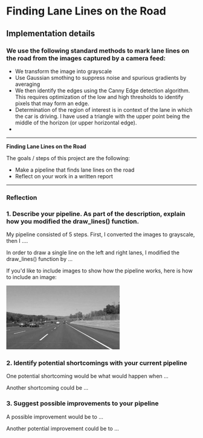 # **Finding Lane Lines on the Road** 

## Implementation details

### We use the following standard methods to mark lane lines on the road from the images captured by a camera feed:
* We transform the image into grayscale
* Use Gaussian smothing to suppress noise and spurious gradients by averaging
* We then identify the edges using the Canny Edge detection algorithm. This requires optimization of the low and high thresholds to identify pixels that may form an edge.
* Determination of the region of interest is in context of the lane in which the car is driving. I have used a triangle with the upper point being the middle of the horizon (or upper horizontal edge).
*
---

**Finding Lane Lines on the Road**

The goals / steps of this project are the following:
* Make a pipeline that finds lane lines on the road
* Reflect on your work in a written report


[//]: # (Image References)

[image1]: ./examples/grayscale.jpg "Grayscale"

---

### Reflection

### 1. Describe your pipeline. As part of the description, explain how you modified the draw_lines() function.

My pipeline consisted of 5 steps. First, I converted the images to grayscale, then I .... 

In order to draw a single line on the left and right lanes, I modified the draw_lines() function by ...

If you'd like to include images to show how the pipeline works, here is how to include an image: 

![alt text][image1]


### 2. Identify potential shortcomings with your current pipeline


One potential shortcoming would be what would happen when ... 

Another shortcoming could be ...


### 3. Suggest possible improvements to your pipeline

A possible improvement would be to ...

Another potential improvement could be to ...
